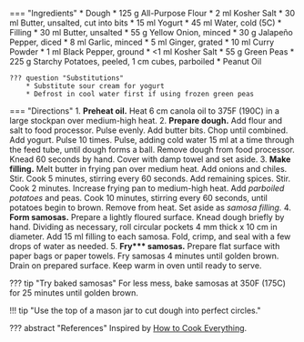 === "Ingredients"
    * Dough
        * 125 g All-Purpose Flour
        * 2 ml Kosher Salt
        * 30 ml Butter, unsalted, cut into bits
        * 15 ml Yogurt
        * 45 ml Water, cold (5C)
    * Filling
        * 30 ml Butter, unsalted
        * 55 g Yellow Onion, minced
        * 30 g Jalapeño Pepper, diced
        * 8 ml Garlic, minced
        * 5 ml Ginger, grated
        * 10 ml Curry Powder
        * 1 ml Black Pepper, ground
        * <1 ml Kosher Salt
        * 55 g Green Peas
        * 225 g Starchy Potatoes, peeled, 1 cm cubes, parboiled
    * Peanut Oil

    ??? question "Substitutions"
        * Substitute sour cream for yogurt
        * Defrost in cool water first if using frozen green peas

=== "Directions"
    1. **Preheat oil.** Heat 6 cm canola oil to 375F (190C) in a large stockpan over medium-high heat.
    2. **Prepare dough.** Add flour and salt to food processor. Pulse evenly. Add butter bits. Chop until combined. Add yogurt. Pulse 10 times. Pulse, adding cold water 15 ml at a time through the feed tube, until dough forms a ball. Remove dough from food processor. Knead 60 seconds by hand. Cover with damp towel and set aside.
    3. **Make filling.** Melt butter in frying pan over medium heat. Add onions and chiles. Stir. Cook 5 minutes, stirring every 60 seconds. Add remaining spices. Stir. Cook 2 minutes. Increase frying pan to medium-high heat. Add *parboiled potatoes* and peas. Cook 10 minutes, stirring every 60 seconds, until potatoes begin to brown. Remove from heat. Set aside as *samosa filling.*
    4. **Form samosas.** Prepare a lightly floured surface. Knead dough briefly by hand. Dividing as necessary, roll circular pockets 4 mm thick x 10 cm in diameter. Add 15 ml filling to each samosa. Fold, crimp, and seal with a few drops of water as needed.
    5. **Fry\*\*\* samosas.** Prepare flat surface with paper bags or paper towels. Fry samosas 4 minutes until golden brown. Drain on prepared surface. Keep warm in oven until ready to serve.

??? tip "Try baked samosas"
    For less mess, bake samosas at 350F (175C) for 25 minutes until golden brown.

!!! tip "Use the top of a mason jar to cut dough into perfect circles."

??? abstract "References"
    Inspired by [How to Cook Everything](https://www.amazon.com/How-Cook-Everything-Recipes-Anniversary/dp/0764578650).
